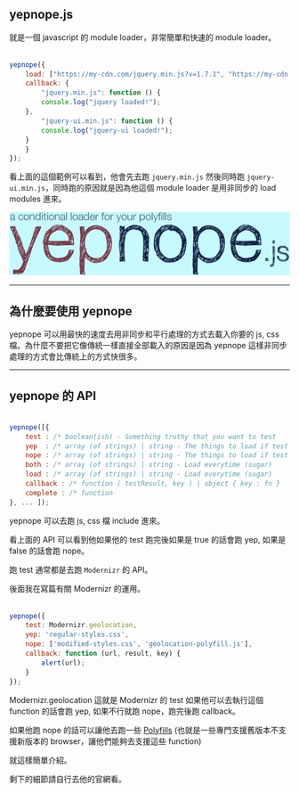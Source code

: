 ## yepnope.js

就是一個 javascript 的 module loader，非常簡單和快速的 module loader。

``` javascript

yepnope({
    load: ["https:/­/my-cdn.com/jquery.min.js?v=1.7.1", "https:/­/my-cdn.com/jquery-ui.min.js?v=1.8.16"],
    callback: {
        "jquery.min.js": function () {
        console.log("jquery loaded!");
    },
        "jquery-ui.min.js": function () {
        console.log("jquery-ui loaded!");
    }
    }
});

```

看上面的這個範例可以看到，他會先去跑 `jquery.min.js` 然後同時跑 `jquery-ui.min.js`，同時跑的原因就是因為他這個 module loader 是用非同步的 load modules 進來。


![yepnope logo](./img/logo/yepnope.jpg "yepnope logo")

----

## 為什麼要使用 yepnope

yepnope 可以用最快的速度去用非同步和平行處理的方式去載入你要的 js, css 檔。為什麼不要把它像傳統一樣直接全部載入的原因是因為 yepnope 這樣非同步處理的方式會比傳統上的方式快很多。

----

## yepnope 的 API

``` javascript

yepnope([{
    test : /* boolean(ish) - Something truthy that you want to test             */,
    yep  : /* array (of strings) | string - The things to load if test is true  */,
    nope : /* array (of strings) | string - The things to load if test is false */,
    both : /* array (of strings) | string - Load everytime (sugar)              */,
    load : /* array (of strings) | string - Load everytime (sugar)              */,
    callback : /* function ( testResult, key ) | object { key : fn }            */,
    complete : /* function                                                      */
}, ... ]);

```

yepnope 可以去跑 js, css 檔 include 進來。

看上面的 API 可以看到他如果他的 test 跑完後如果是 true 的話會跑 yep, 如果是 false 的話會跑 nope。

跑 test 通常都是去跑 `Modernizr` 的 API。

後面我在寫篇有關 Modernizr 的運用。

``` javascript

yepnope({
    test: Modernizr.geolocation,
    yep: 'regular-styles.css',
    nope: ['modified-styles.css', 'geolocation-polyfill.js'],
    callback: function (url, result, key) {
        alert(url);
    }
});

```

Modernizr.geolocation 這就是 Modernizr 的 test 如果他可以去執行這個 function 的話會跑 yep, 如果不行就跑 nope，跑完後跑 callback。

如果他跑 nope 的話可以讓他去跑一些 [Polyfills](/html5/polyfills/2013/06/26/polyfills.html) (也就是一些專門支援舊版本不支援新版本的 browser，讓他們能夠去支援這些 function)

就這樣簡單介紹。

剩下的細節請自行去他的官網看。

